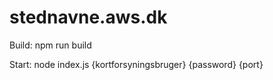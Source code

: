 # stednavne.aws.dk

Build: npm run build

Start: node index.js {kortforsyningsbruger} {password} {port}
